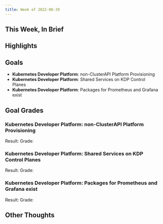 ```yaml
---
title: Week of 2022-08-29
---
```


## This Week, In Brief

## Highlights

## Goals

- **Kubernetes Developer Platform**: non-ClusterAPI Platform Provisioning
- **Kubernetes Developer Platform**: Shared Services on KDP Control Planes
- **Kubernetes Developer Platform**: Packages for Prometheus and Grafana exist

## Goal Grades

### **Kubernetes Developer Platform**: non-ClusterAPI Platform Provisioning

Result:
Grade:


### **Kubernetes Developer Platform**: Shared Services on KDP Control Planes

Result:
Grade:


### **Kubernetes Developer Platform**: Packages for Prometheus and Grafana exist

Result:
Grade:

## Other Thoughts
